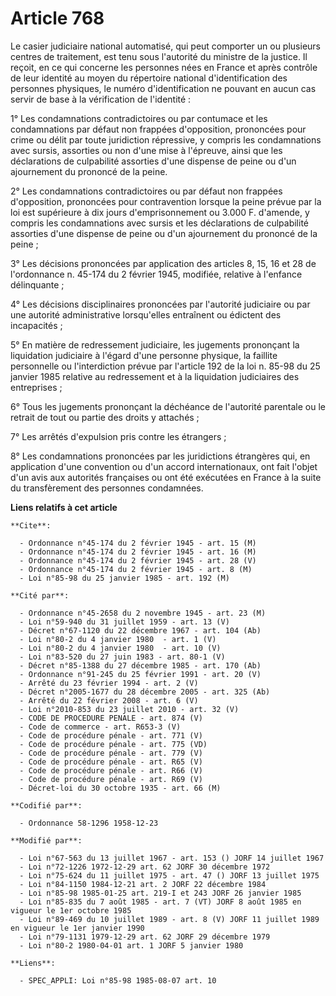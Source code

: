 # Article 768

Le casier judiciaire national automatisé, qui peut comporter un ou plusieurs centres de traitement, est tenu sous l'autorité
du ministre de la justice. Il reçoit, en ce qui concerne les personnes nées en France et après contrôle de leur identité au
moyen du répertoire national d'identification des personnes physiques, le numéro d'identification ne pouvant en aucun cas
servir de base à la vérification de l'identité :

1° Les condamnations contradictoires ou par contumace et les condamnations par défaut non frappées d'opposition, prononcées
pour crime ou délit par toute juridiction répressive, y compris les condamnations avec sursis, assorties ou non d'une mise à
l'épreuve, ainsi que les déclarations de culpabilité assorties d'une dispense de peine ou d'un ajournement du prononcé de la
peine.

2° Les condamnations contradictoires ou par défaut non frappées d'opposition, prononcées pour contravention lorsque la peine
prévue par la loi est supérieure à dix jours d'emprisonnement ou 3.000 F. d'amende, y compris les condamnations avec sursis
et les déclarations de culpabilité assorties d'une dispense de peine ou d'un ajournement du prononcé de la peine ;

3° Les décisions prononcées par application des articles 8, 15, 16 et 28 de l'ordonnance n. 45-174 du 2 février 1945,
modifiée, relative à l'enfance délinquante ;

4° Les décisions disciplinaires prononcées par l'autorité judiciaire ou par une autorité administrative lorsqu'elles
entraînent ou édictent des incapacités ;

5° En matière de redressement judiciaire, les jugements prononçant la liquidation judiciaire à l'égard d'une personne
physique, la faillite personnelle ou l'interdiction prévue par l'article 192 de la loi n. 85-98 du 25 janvier 1985 relative
au redressement et à la liquidation judiciaires des entreprises ;

6° Tous les jugements prononçant la déchéance de l'autorité parentale ou le retrait de tout ou partie des droits y attachés ;

7° Les arrêtés d'expulsion pris contre les étrangers ;

8° Les condamnations prononcées par les juridictions étrangères qui, en application d'une convention ou d'un accord
internationaux, ont fait l'objet d'un avis aux autorités françaises ou ont été exécutées en France à la suite du
transfèrement des personnes condamnées.

**Liens relatifs à cet article**

	**Cite**:

	  - Ordonnance n°45-174 du 2 février 1945 - art. 15 (M)
	  - Ordonnance n°45-174 du 2 février 1945 - art. 16 (M)
	  - Ordonnance n°45-174 du 2 février 1945 - art. 28 (V)
	  - Ordonnance n°45-174 du 2 février 1945 - art. 8 (M)
	  - Loi n°85-98 du 25 janvier 1985 - art. 192 (M)

	**Cité par**:

	  - Ordonnance n°45-2658 du 2 novembre 1945 - art. 23 (M)
	  - Loi n°59-940 du 31 juillet 1959 - art. 13 (V)
	  - Décret n°67-1120 du 22 décembre 1967 - art. 104 (Ab)
	  - Loi n°80-2 du 4 janvier 1980  - art. 1 (V)
	  - Loi n°80-2 du 4 janvier 1980  - art. 10 (V)
	  - Loi n°83-520 du 27 juin 1983 - art. 80-1 (V)
	  - Décret n°85-1388 du 27 décembre 1985 - art. 170 (Ab)
	  - Ordonnance n°91-245 du 25 février 1991 - art. 20 (V)
	  - Arrêté du 23 février 1994 - art. 2 (V)
	  - Décret n°2005-1677 du 28 décembre 2005 - art. 325 (Ab)
	  - Arrêté du 22 février 2008 - art. 6 (V)
	  - Loi n°2010-853 du 23 juillet 2010 - art. 32 (V)
	  - CODE DE PROCEDURE PENALE - art. 874 (V)
	  - Code de commerce - art. R653-3 (V)
	  - Code de procédure pénale - art. 771 (V)
	  - Code de procédure pénale - art. 775 (VD)
	  - Code de procédure pénale - art. 779 (V)
	  - Code de procédure pénale - art. R65 (V)
	  - Code de procédure pénale - art. R66 (V)
	  - Code de procédure pénale - art. R69 (V)
	  - Décret-loi du 30 octobre 1935 - art. 66 (M)

	**Codifié par**:

	  - Ordonnance 58-1296 1958-12-23

	**Modifié par**:

	  - Loi n°67-563 du 13 juillet 1967 - art. 153 () JORF 14 juillet 1967
	  - Loi n°72-1226 1972-12-29 art. 62 JORF 30 décembre 1972
	  - Loi n°75-624 du 11 juillet 1975 - art. 47 () JORF 13 juillet 1975
	  - Loi n°84-1150 1984-12-21 art. 2 JORF 22 décembre 1984
	  - Loi n°85-98 1985-01-25 art. 219-I et 243 JORF 26 janvier 1985
	  - Loi n°85-835 du 7 août 1985 - art. 7 (VT) JORF 8 août 1985 en vigueur le 1er octobre 1985
	  - Loi n°89-469 du 10 juillet 1989 - art. 8 (V) JORF 11 juillet 1989 en vigueur le 1er janvier 1990
	  - Loi n°79-1131 1979-12-29 art. 62 JORF 29 décembre 1979
	  - Loi n°80-2 1980-04-01 art. 1 JORF 5 janvier 1980

	**Liens**:

	  - SPEC_APPLI: Loi n°85-98 1985-08-07 art. 10
